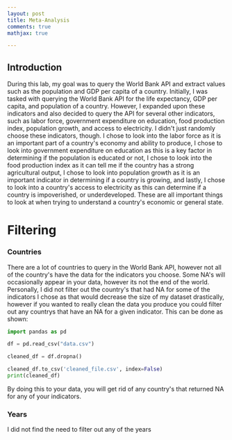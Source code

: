 ```yaml
---
layout: post
title: Meta-Analysis
comments: true
mathjax: true

---
```


## Introduction

During this lab, my goal was to query the World Bank API and extract values such as the population and GDP per capita of a country. Initially, I was tasked with querying the World Bank API for the life expectancy, GDP per capita, and population of a country. However, I expanded upon these indicators and also decided to query the API for several other indicators, such as labor force, government expenditure on education, food production index, population growth, and access to electricity. I didn't just randomly choose these indicators, though. I chose to look into the labor force as it is an important part of a country's economy and ability to produce, I chose to look into government expenditure on education as this is a key factor in determining if the population is educated or not, I chose to look into the food production index as it can tell me if the country has a strong agricultural output, I chose to look into population growth as it is an important indicator in determining if a country is growing, and lastly, I chose to look into a country's access to electricity as this can determine if a country is impoverished, or underdeveloped. These are all important things to look at when trying to understand a country's economic or general state.

# Filtering

### Countries

There are a lot of countries to query in the World Bank API, however not all of the country's have the data for the indicators you choose. Some NA's will occasionally appear in your data, however its not the end of the world. Personally, I did not filter out the country's that had NA for some of the indicators I chose as that would decrease the size of my dataset drastically, however if you wanted to really clean the data you produce you could filter out any countrys that have an NA for a given indicator. This can be done as shown:

```python
import pandas as pd

df = pd.read_csv("data.csv")

cleaned_df = df.dropna()

cleaned_df.to_csv('cleaned_file.csv', index=False)
print(cleaned_df)
```
By doing this to your data, you will get rid of any country's that returned NA for any of your indicators.

### Years

I did not find the need to filter out any of the years


